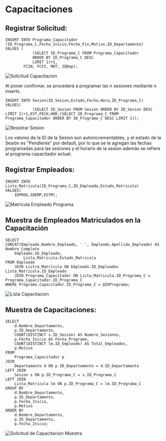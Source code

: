 # Capacitaciones
## Registrar Solicitud:


	INSERT INTO Programa_Capacitador (ID_Programa_C,Fecha_Inicio,Fecha_Fin,Motivo,ID_Departamento)
	VALUES (
				(SELECT ID_Programa_C FROM Programa_Capacitador
				ORDER BY ID_Programa_C DESC
				LIMIT 1)+1,
			FCIN, FCFI, MOT, IDDep);
   
![Solicitud Capacitacion](https://github.com/fiis-bd241/grupo02/assets/164259064/776eedbf-ac45-4a5b-86b0-a098c9b7c6a3)

Al poner confirmar, se procederá a programar las n sesiones mediante n inserts.

	INSERT INTO Sesion(ID_Sesion,Estado,Fecha,Hora,ID_Programa_C)
	VALUES(
 				(SELECT ID_Sesion FROM Sesion ORDER BY ID_Sesion DESC LIMIT 1)+1,EST,FECH,HOR,(SELECT ID_Programa_C FROM Programa_Capacitador ORDER BY ID_Programa_C DESC LIMIT 1));

  ![Resistrar Sesion](https://github.com/fiis-bd241/grupo02/assets/164259064/ecbba794-9d27-4f99-8985-f04f5a01147d)

Los valores de la ID de la Sesion son autoincrementables, y el estado de la Sesión es "Pendiente" por default, por lo que se le agregan las fechas programadas para las sesiones y el horario de la sesion además se refiere al programa capacitador actual.

## Registrar Empleados:
	INSERT INTO Lista_Matricula(ID_Programa_C,ID_Empleado,Estado_Matricula)
 	VALUES(
  		IDPROG,IDEMP,ESTM);

![Matricula Empleado Programa](https://github.com/fiis-bd241/grupo02/assets/164259064/4521524a-5523-4fc5-aeaf-9eae8f561f44)

## Muestra de Empleados Matriculados en la Capacitación 

	SELECT 
 	CONCAT(Empleado.Nombre_Empleado, ' ', Empleado.Apellido_Empleado) AS Nombre_Completo
   		Empleado.ID_Empleado,
     		Lista_Matricula.Estado_Matricula
   	FROM Empleado
    	JOIN Listra_Matricula ON Empleado.ID_Empleado= Lista_Matricula.ID_Empleado
     	JOIN Programa_Capacitador ON Lista_Matricula.ID_Programa_C = Programa_Capacitador.ID_Programa_C
	WHERE Programa_Capacitador.ID_Programa_C = @IDPrograma;

![Lista Capacitacion](https://github.com/fiis-bd241/grupo02/assets/164259064/a5f8d22f-74dd-48d5-8b92-b794c6331ffb)

## Muestra de Capacitaciones:
	SELECT 
	    d.Nombre_Departamento, 
	    p.ID_Departamento, 
	    COUNT(DISTINCT s.ID_Sesion) AS Numero_Sesiones, 
	    p.Fecha_Inicio AS Fecha_Programa, 
	    COUNT(DISTINCT lm.ID_Empleado) AS Total_Empleados, 
	    p.Motivo
	FROM 
	    Programa_Capacitador p
	JOIN 
	    Departamento d ON p.ID_Departamento = d.ID_Departamento
	LEFT JOIN 
	    Sesion s ON p.ID_Programa_C = s.ID_Programa_C
	LEFT JOIN 
	    Lista_Matricula lm ON p.ID_Programa_C = lm.ID_Programa_C
	GROUP BY 
	    d.Nombre_Departamento, 
	    p.ID_Departamento, 
	    p.Fecha_Inicio, 
	    p.Motivo
	ORDER BY 
	    d.Nombre_Departamento, 
	    p.ID_Departamento, 
	    p.Fecha_Inicio;
 
 ![Solicitud de Capacitacion Muestra](https://github.com/fiis-bd241/grupo02/assets/164259064/33e1fea1-c165-4ffa-b711-a836c1ae4adc)

